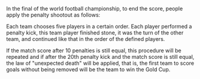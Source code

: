 In the final of the world football championship, to end the score, people apply the penalty shootout as follows: 

Each team chooses five players in a certain order. Each player performed a penalty kick, this team player finished stone, it was the turn of the other team, and continued like that in the order of the defined players. 

If the match score after 10 penalties is still equal, this procedure will be repeated and if after the 20th penalty kick and the match score is still equal, the law of "unexpected death" will be applied, that is, the first team to score goals without being removed will be the team to win the Gold Cup. 

